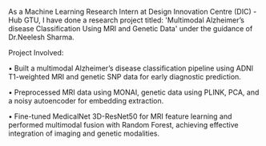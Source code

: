 As a Machine Learning Research Intern at Design Innovation Centre (DIC) - Hub GTU, I have done a research project titled: 'Multimodal Alzheimer’s disease Classification Using MRI and Genetic Data' under the guidance of Dr.Neelesh Sharma.

Project Involved:

• Built a multimodal Alzheimer’s disease classification pipeline using ADNI T1-weighted MRI and genetic SNP
data for early diagnostic prediction.

• Preprocessed MRI data using MONAI, genetic data using PLINK, PCA, and a noisy autoencoder for embedding
extraction.

• Fine-tuned MedicalNet 3D-ResNet50 for MRI feature learning and performed multimodal fusion with Random
Forest, achieving effective integration of imaging and genetic modalities.
